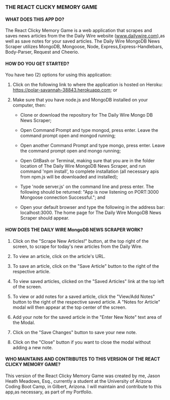 ### THE REACT CLICKY MEMORY GAME

#### __WHAT DOES THIS APP DO?__

The React Clicky Memory Game is a web application that scrapes and saves news articles from the the Daily Wire website (www.dailywire.com),as well as save notes for your saved articles. The Daily Wire MongoDB News Scraper utilizes MongoDB, Mongoose, Node, Express,Express-Handlebars, Body-Parser, Request and Cheerio. 

#### __HOW DO YOU GET STARTED?__

You have two (2) options for using this application:

1. Click on the following link to where the application is hosted on Heroku: https://polar-savannah-38843.herokuapp.com; or

2. Make sure that you have node.js and MongoDB installed on your computer, then:

    - Clone or download the repository for The Daily Wire Mongo DB News Scraper;

    - Open Command Prompt and type mongod, press enter. Leave the command prompt open and mongod running;

    - Open another Command Prompt and type mongo, press enter. Leave the command prompt open and mongo running; 

    - Open GitBash or Terminal, making sure that you are in the folder location of The Daily Wire MongoDB News Scraper, and run command 'npm        install', to complete installation (all necessary apis from npm.js will be downloaded and installed);

    - Type 'node server.js' on the command line and press enter. The following should be returned: "App is now listening on PORT:3000 Mongoose      connection Successful."; and

    - Open your default browser and type the following in the address bar: localhost:3000. The home page for The Daily Wire MongoDB News Scraper    should appear.

#### __HOW DOES THE DAILY WIRE MongoDB NEWS SCRAPER WORK?__

1. Click on the "Scrape New Articles!" button, at the top right of the screen, to scrape for today's new articles from the Daily Wire.

2. To view an article, click on the article's URL.

3. To save an article, click on the "Save Article" button to the right of the respective article. 

4. To view saved articles, clicked on the "Saved Articles" link at the top left of the screen.

5. To view or add notes for a saved article, click the "View/Add Notes" button to the right of the respective saved article. A "Notes for            Article" modal will then appear at the top center of the screen.

6. Add your note for the saved article in the "Enter New Note" text area of the Modal.

7. Click on the "Save Changes" button to save your new note.

8. Click on the "Close" button if you want to close the modal without adding a new note.

#### __WHO MAINTAINS AND CONTRIBUTES TO THIS VERSION OF THE REACT CLICKY MEMORY GAME?__

This version of the React Clicky Memory Game was created by me, Jason Heath Meadows, Esq., currently a student at the University of Arizona Coding Boot Camp, in Gilbert, Arizona. I will maintain and contribute to this app,as necessary, as part of my Portfolio.